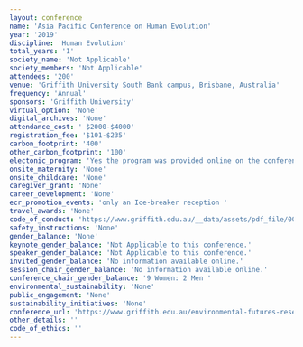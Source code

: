 ```yaml
---
layout: conference 
name: 'Asia Pacific Conference on Human Evolution'
year: '2019'
discipline: 'Human Evolution'
total_years: '1'
society_name: 'Not Applicable'
society_members: 'Not Applicable'
attendees: '200'
venue: 'Griffith University South Bank campus, Brisbane, Australia'
frequency: 'Annual'
sponsors: 'Griffith University'
virtual_option: 'None'
digital_archives: 'None'
attendance_cost: ' $2000-$4000'
registration_fee: '$101-$235'
carbon_footprint: '400'
other_carbon_footprint: '100'
electonic_program: 'Yes the program was provided online on the conference website.'
onsite_maternity: 'None'
onsite_childcare: 'None'
caregiver_grant: 'None'
career_development: 'None'
ecr_promotion_events: 'only an Ice-breaker reception '
travel_awards: 'None'
code_of_conduct: 'https://www.griffith.edu.au/__data/assets/pdf_file/0034/283786/Code-of-Conduct.pdf'
safety_instructions: 'None'
gender_balance: 'None'
keynote_gender_balance: 'Not Applicable to this conference.'
speaker_gender_balance: 'Not Applicable to this conference.'
invited_gender_balance: 'No information available online.'
session_chair_gender_balance: 'No information available online.'
conference_chair_gender_balance: '9 Women: 2 Men '
environmental_sustainability: 'None'
public_engagement: 'None'
sustainability_initiatives: 'None'
conference_url: 'https://www.griffith.edu.au/environmental-futures-research-institute/research-centre-human-evolution/news-events/asia-pacific-conference-human-evolution'
other_details: ''
code_of_ethics: ''
---
```

